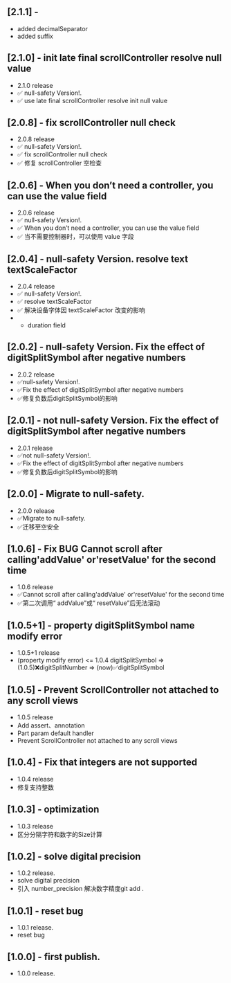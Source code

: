 ## [2.1.1] - 
* added decimalSeparator
* added suffix
## [2.1.0] - init late final scrollController resolve null value
* 2.1.0 release
* ✅ null-safety Version!.
* ✅ use late final scrollController resolve init null value

## [2.0.8] - fix scrollController null check
* 2.0.8 release
* ✅ null-safety Version!.
* ✅ fix scrollController null check
* ✅ 修复 scrollController 空检查

## [2.0.6] - When you don’t need a controller, you can use the value field
* 2.0.6 release
* ✅ null-safety Version!.
* ✅ When you don’t need a controller, you can use the value field
* ✅ 当不需要控制器时，可以使用 value 字段

## [2.0.4] - null-safety Version. resolve text textScaleFactor
* 2.0.4 release
* ✅ null-safety Version!.
* ✅ resolve textScaleFactor
* ✅ 解决设备字体因 textScaleFactor 改变的影响
* + duration field
## [2.0.2] - null-safety Version. Fix the effect of digitSplitSymbol after negative numbers
* 2.0.2 release
* ✅null-safety Version!.
* ✅Fix the effect of digitSplitSymbol after negative numbers
* ✅修复负数后digitSplitSymbol的影响
## [2.0.1] - not null-safety Version. Fix the effect of digitSplitSymbol after negative numbers
* 2.0.1 release
* ✅not null-safety Version!.
* ✅Fix the effect of digitSplitSymbol after negative numbers
* ✅修复负数后digitSplitSymbol的影响

## [2.0.0] - Migrate to null-safety.
* 2.0.0 release
* ✅Migrate to null-safety.
* ✅迁移至空安全

## [1.0.6] - Fix BUG Cannot scroll after calling'addValue' or'resetValue' for the second time
* 1.0.6 release
* ✅Cannot scroll after calling'addValue' or'resetValue' for the second time
* ✅第二次调用“ addValue”或“ resetValue”后无法滚动

## [1.0.5+1] - property digitSplitSymbol name modify error
* 1.0.5+1 release
* (property modify error) <= 1.0.4 digitSplitSymbol => (1.0.5)❌digitSplitNumber => (now)✅digitSplitSymbol 

## [1.0.5] - Prevent ScrollController not attached to any scroll views
* 1.0.5 release
* Add assert、annotation
* Part param default handler
* Prevent ScrollController not attached to any scroll views

## [1.0.4] - Fix that integers are not supported
* 1.0.4 release
* 修复支持整数

## [1.0.3] - optimization
* 1.0.3 release
* 区分分隔字符和数字的Size计算

## [1.0.2] - solve digital precision
* 1.0.2 release. 
* solve digital precision
* 引入 number_precision 解决数字精度git add .

## [1.0.1] - reset bug
* 1.0.1 release. 
* reset bug

## [1.0.0] - first publish.
* 1.0.0 release.